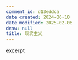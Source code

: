 ```yaml
---
comment_id: d13eddca
date created: 2024-06-10
date modified: 2025-02-06
draw: null
title: 现实主义
---
```

excerpt

<!-- more -->
